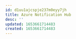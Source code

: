 ```yaml
---
id: d1uu1ajcspje237m0eyy7jh
title: Azure Notification Hub
desc: ''
updated: 1653661714483
created: 1653661714483
---
```


